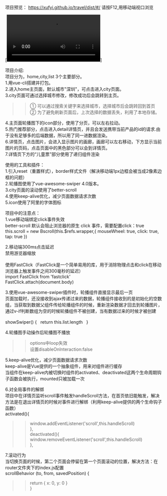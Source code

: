 项目预览：
https://xufyi.github.io/travel/dist/#/
请按F12,用移动端视口浏览


[![Watch the video](https://raw.github.com/Xufyi/travel/master/ressources/媒体2.mp4)]


项目介绍:   
  项目分为，home,city,list 3个主要部分。  
1.用vue-cli搭建并打包。   
2.进入home主页面，默认城市"深圳"，可点击进入city页面。  
3.city页面可通过选择城市修改，修改成功后会跳转到主页。   
>>① 可以通过搜索关键字来选择城市，选择城市后会跳转回到首页  
    ② 为了避免刷新页面后，上次选择的数据丢失，利用了本地存储。  
  
4.主页面轮播图下的icon部分，使用了分页，可以左右拉动。    
5.热门推荐部分，点击进入detail详情页，并且会发送携带当前产品的id的请求.由于没有足够多的后端数据，所以用了同一进数据渲染。    
6.详情页，点击图片，会进入显示图片的画廊，画廊可以左右移动，下方显示当前图片的页码，点击页面中的黑色部分可以会到详情页。    
7.详情页下方的“儿童票”部分使用了递归组件渲染  
      
      
使用的工具和插件：  
1.引入reset（重置样式），border样式文件（解决移动端1px边框会被当成2像素边框的问题）  
2.轮播图使用了vue-awesome-swiper 4.0版本。  
3.city页面的滚动使用了better-scroll  
4.使用keep-alive优化，减少页面数据请求次数  
5.icon使用了阿里的字体图标  
  
  
项目中的注意点：  
1.vue移动端绑定click事件失效  
better-scroll 默认会阻止浏览器的原生 click 事件，需要配置click：true  
this.scroll = new Bscroll(this.$refs.wrapper,{ mouseWheel: true, click: true, tap: true })  
  
2.移动端300ms点击延迟  
禁用游览器缩放  
<meta name="viewport" content="width=device-width,initial-scale=1.0,minimum-scale=1.0,maximum-scale=1.0,user-scalable=no">  
使用FastClick（FastClick是一个简单易用的库，用于消除物理点击和click在移动浏览器上触发事件之间300毫秒的延迟）  
import FastClick from 'fastclick'  
FastClick.attach(document.body)  
  
3.使用vue-awesome-swiper插件时，轮播组件直接显示最后一页  
页面加载时，还没接收到ajax传递过来的数据，轮播组件接收到的是初始化的空数组，当获取到数据父组件传给轮播组件的时候，重新渲染数据才回去到轮播图片，通过v-if判断数组为空的时候轮播组件不被创建，当有数据过来的时候才被创建  
<swiper :options="swiperOption" v-if="showSwiper">  
showSwiper() {   return this.list.length   }  
    
4.轮播图手动操作后轮播图不播放  
>>options中loop失效  
设置disableOnInteraction:false    
    
5.keep-alive优化，减少页面数据请求次数   
keep-alive是Vue提供的一个抽象组件，用来对组件进行缓存  
当组件在keep-alive内被切换时组件的activated、deactivated这两个生命周期钩子函数会被执行，mounted只被加载一次  
  
6.对全局事件的解绑  
项目中在详情页监听scroll事件触发handleScroll方法，在首页依旧能触发，解决方法是在退出详情页的时候对事件进行解绑（利用keep-alive提供的两个生命钩子函数）  
activated(){  
>>window.addEventListener('scroll',this.handleScroll)  
},  
deactivated(){  
>>window.removeEventListener('scroll',this.handleScroll)  
},  
  
7.滚动行为    
当切换页面的时候，第二个页面会停留在第一个页面滚动的位置，解决方法：在router文件夹下的index.js配置  
scrollBehavior (to, from, savedPosition) {  
>> return { x: 0, y: 0 }  
}  



